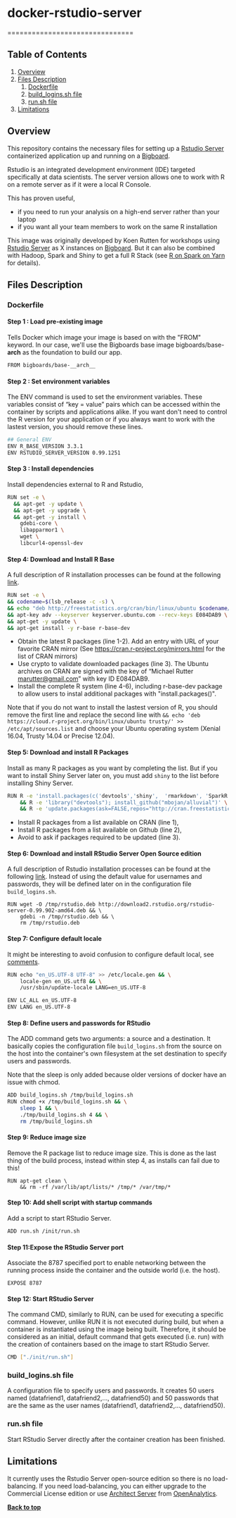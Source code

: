# docker-rstudio-server
===============================

## Table of Contents
1. [Overview](#overview)
2. [Files Description](#files)
	1. [Dockerfile](#docker)
	2. [build_logins.sh file](#config1)
	3. [run.sh file](#config2)
3. [Limitations](#limitations)



## Overview 

This repository contains the necessary files for setting up a  [Rstudio Server](https://www.rstudio.com/products/rstudio/#Server) containerized application up and running on a [Bigboard](www.bigboards.io).

Rstudio is an integrated development environment (IDE) targeted specifically at data scientists. The server version  allows one to work with R on a remote server as if it were a local R Console.

This has proven useful,
* if you need to run your analysis on a high-end server rather than your laptop
* if you want all your team members to work on the same R installation

This image was originally developed by Koen Rutten for workshops using [Rstudio Server](https://www.rstudio.com/products/rstudio/#Server) as X instances on [Bigboard](www.bigboards.io).
But it can also be combined with Hadoop, Spark and Shiny to get a full R Stack (see [R on Spark on Yarn](http://hive.bigboards.io/#/library/stack/google-oauth2-113490423275171641798/cm-r-stack) for details).  


## Files Description 

### Dockerfile

#### Step 1 : Load pre-existing image
Tells Docker which image your image is based on with the "FROM" keyword. In our case, we'll use the Bigboards base image bigboards/base-__arch__ as the foundation to build our app. 

```sh
FROM bigboards/base-__arch__
```


#### Step 2 : Set environment variables
The ENV command is used to set the environment variables. These variables consist of “key = value” pairs which can be accessed within the container by scripts and applications alike. If you want don't need to control the R version for your application or if you always want to work with the lastest version, you should remove these lines. 

```sh
## General ENV
ENV R_BASE_VERSION 3.3.1
ENV RSTUDIO_SERVER_VERSION 0.99.1251
```

#### Step 3 : Install dependencies
Install dependencies external to R and Rstudio,
```sh
RUN set -e \
  && apt-get -y update \
  && apt-get -y upgrade \
  && apt-get -y install \
  	gdebi-core \ 
    libapparmor1 \
    wget \
    libcurl4-openssl-dev 
```

#### Step 4: Download and Install R Base
A full description of R installation processes can be found at the following [link](https://cran.rstudio.com/bin/linux/ubuntu/README.html). 

```sh   
RUN set -e \
&& codename=$(lsb_release -c -s) \	
&& echo "deb http://freestatistics.org/cran/bin/linux/ubuntu $codename/" | tee -a /etc/apt/sources.list > /dev/null \
&& apt-key adv --keyserver keyserver.ubuntu.com --recv-keys E084DAB9 \
&& apt-get -y update \
&& apt-get install -y r-base r-base-dev
```
*  Obtain the latest R packages (line 1-2). Add an entry with URL of your favorite CRAN mirror (See https://cran.r-project.org/mirrors.html for the list of CRAN mirrors) 
*  Use crypto to validate downloaded packages (line 3). The Ubuntu archives on CRAN are signed with the key of “Michael Rutter marutter@gmail.com” with key ID E084DAB9. 
*  Install the complete R system (line 4-6), including r-base-dev package to allow users to instal additional packages with "install.packages()".


Note that if you do not want to install the lastest version of R, you should remove the first line and replace the second line with `&& echo 'deb https://cloud.r-project.org/bin/linux/ubuntu trusty/' >> /etc/apt/sources.list`
and choose your Ubuntu operating system (Xenial 16.04, Trusty 14.04 or Precise 12.04). 



#### Step 5: Download and install R Packages 

Install as many R packages as you want by completing the list. But if you want to install Shiny Server later on, you must add `shiny` to the list before installing Shiny Server.

```sh
RUN R -e 'install.packages(c('devtools','shiny',  'rmarkdown', 'SparkR'), repos="http://cran.freestatistics.org/")' \
	&& R -e 'library("devtools"); install_github("mbojan/alluvial")' \
    && R -e 'update.packages(ask=FALSE,repos="http://cran.freestatistics.org/")'
```

* Install R packages from a list available on CRAN (line 1),
* Install R packages from a list available on Github (line 2),
* Avoid to ask if packages required to be updated (line 3).


#### Step 6: Download and install RStudio Server Open Source edition
A full description of Rstudio installation processes can be found at the following [link](https://cran.rstudio.com/bin/linux/ubuntu/README.html). Instead of using the default value for usernames and passwords, they will be defined later on in the configuration file `build_logins.sh`.

```
RUN wget -O /tmp/rstudio.deb http://download2.rstudio.org/rstudio-server-0.99.902-amd64.deb && \
    gdebi -n /tmp/rstudio.deb && \
    rm /tmp/rstudio.deb
```    


#### Step 7: Configure default locale
It might be interesting to avoid confusion to configure default local, see [comments](https://github.com/rocker-org/rocker/issues/19).

```sh
RUN echo "en_US.UTF-8 UTF-8" >> /etc/locale.gen && \
	locale-gen en_US.utf8 && \
	/usr/sbin/update-locale LANG=en_US.UTF-8

ENV LC_ALL en_US.UTF-8
ENV LANG en_US.UTF-8
```


#### Step 8: Define users and passwords for RStudio
The ADD command gets two arguments: a source and a destination. It basically copies the configuration file `build_logins.sh` from the source on the host into the container's own filesystem at the set destination to specify users and passwords. 

Note that the sleep is only added because older versions of docker have an issue with chmod.

```sh
ADD build_logins.sh /tmp/build_logins.sh
RUN chmod +x /tmp/build_logins.sh && \
	sleep 1 && \
 	./tmp/build_logins.sh 4 && \
 	rm /tmp/build_logins.sh
```

#### Step 9: Reduce image size  
Remove the R package list to reduce image size. This is done as the last thing of the build process, instead within step 4,  as installs can fail due to this!

```
RUN apt-get clean \
	&& rm -rf /var/lib/apt/lists/* /tmp/* /var/tmp/*
```

#### Step 10: Add shell script with startup commands
Add a script to start RStudio Server. 
```sh
ADD run.sh /init/run.sh
```

#### Step 11:Expose the RStudio Server port
Associate the 8787 specified port to enable networking between the running process inside the container and the outside world (i.e. the host).
```
EXPOSE 8787
```

####  Step 12: Start RStudio Server 
The command CMD, similarly to RUN, can be used for executing a specific command. However, unlike RUN it is not executed during build, but when a container is instantiated using the image being built. Therefore, it should be considered as an initial, default command that gets executed (i.e. run) with the creation of containers based on the image to start RStudio Server.
```sh
CMD ["./init/run.sh"]
```



### build_logins.sh file
A configuration file to specify users and passwords. It creates 50 users named (datafriend1, datafriend2,..., datafriend50) and 50 passwords that are the same as the user names (datafriend1, datafriend2,..., datafriend50).

### run.sh file
Start RStudio Server directly after the container creation has been finished. 


## Limitations

It currently uses the Rstudio Server open-source edition so there is no load-balancing. If you need load-balancing, you can either upgrade to the Commercial License edition or use [Architect Server](https://www.openanalytics.eu/products) from [OpenAnalytics](https://www.openanalytics.eu/). 


**[Back to top](#table-of-contents)**
